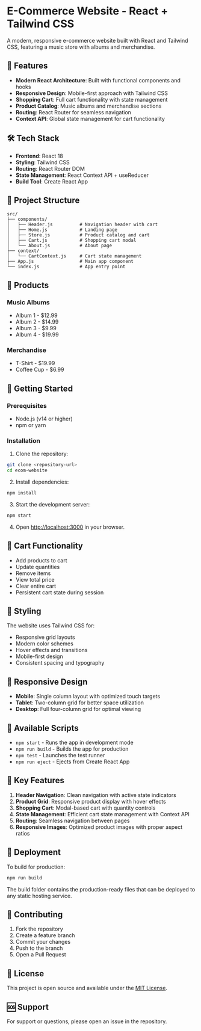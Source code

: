# E-Commerce Website - React + Tailwind CSS

A modern, responsive e-commerce website built with React and Tailwind CSS, featuring a music store with albums and merchandise.

## 🚀 Features

- **Modern React Architecture**: Built with functional components and hooks
- **Responsive Design**: Mobile-first approach with Tailwind CSS
- **Shopping Cart**: Full cart functionality with state management
- **Product Catalog**: Music albums and merchandise sections
- **Routing**: React Router for seamless navigation
- **Context API**: Global state management for cart functionality

## 🛠️ Tech Stack

- **Frontend**: React 18
- **Styling**: Tailwind CSS
- **Routing**: React Router DOM
- **State Management**: React Context API + useReducer
- **Build Tool**: Create React App

## 📁 Project Structure

```
src/
├── components/
│   ├── Header.js          # Navigation header with cart
│   ├── Home.js            # Landing page
│   ├── Store.js           # Product catalog and cart
│   ├── Cart.js            # Shopping cart modal
│   └── About.js           # About page
├── context/
│   └── CartContext.js     # Cart state management
├── App.js                 # Main app component
└── index.js               # App entry point
```

## 🎵 Products

### Music Albums
- Album 1 - $12.99
- Album 2 - $14.99
- Album 3 - $9.99
- Album 4 - $19.99

### Merchandise
- T-Shirt - $19.99
- Coffee Cup - $6.99

## 🚀 Getting Started

### Prerequisites
- Node.js (v14 or higher)
- npm or yarn

### Installation

1. Clone the repository:
```bash
git clone <repository-url>
cd ecom-website
```

2. Install dependencies:
```bash
npm install
```

3. Start the development server:
```bash
npm start
```

4. Open [http://localhost:3000](http://localhost:3000) in your browser.

## 🛒 Cart Functionality

- Add products to cart
- Update quantities
- Remove items
- View total price
- Clear entire cart
- Persistent cart state during session

## 🎨 Styling

The website uses Tailwind CSS for:
- Responsive grid layouts
- Modern color schemes
- Hover effects and transitions
- Mobile-first design
- Consistent spacing and typography

## 📱 Responsive Design

- **Mobile**: Single column layout with optimized touch targets
- **Tablet**: Two-column grid for better space utilization
- **Desktop**: Full four-column grid for optimal viewing

## 🔧 Available Scripts

- `npm start` - Runs the app in development mode
- `npm run build` - Builds the app for production
- `npm test` - Launches the test runner
- `npm run eject` - Ejects from Create React App

## 🌟 Key Features

1. **Header Navigation**: Clean navigation with active state indicators
2. **Product Grid**: Responsive product display with hover effects
3. **Shopping Cart**: Modal-based cart with quantity controls
4. **State Management**: Efficient cart state management with Context API
5. **Routing**: Seamless navigation between pages
6. **Responsive Images**: Optimized product images with proper aspect ratios

## 🚀 Deployment

To build for production:
```bash
npm run build
```

The build folder contains the production-ready files that can be deployed to any static hosting service.

## 🤝 Contributing

1. Fork the repository
2. Create a feature branch
3. Commit your changes
4. Push to the branch
5. Open a Pull Request

## 📄 License

This project is open source and available under the [MIT License](LICENSE).

## 🆘 Support

For support or questions, please open an issue in the repository.